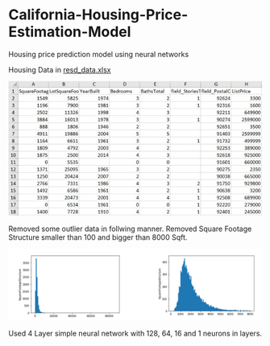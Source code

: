 # California-Housing-Price-Estimation-Model
Housing price prediction model using neural networks

Housing Data in [resd_data.xlsx](resd_data.xlsx)

![alt text](Data.jpg)

Removed some outlier data in follwing manner.
Removed Square Footage Structure smaller than 100 and bigger than 8000 Sqft.

![alt text](Changed.png)

Used 4 Layer simple neural network with 128, 64, 16 and 1 neurons in layers.
